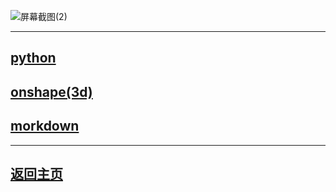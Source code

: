 
![屏幕截图(2)](https://user-images.githubusercontent.com/89624840/131201879-011cbc9b-bba9-4acc-9d3a-2e7141787f9b.png)

---

## [python](python/new.md)

## [onshape(3d)](onshape/new.md)

## [morkdown](morkdown/new.md)

---

## [返回主页](https://zlc1003.github.io/zero)
